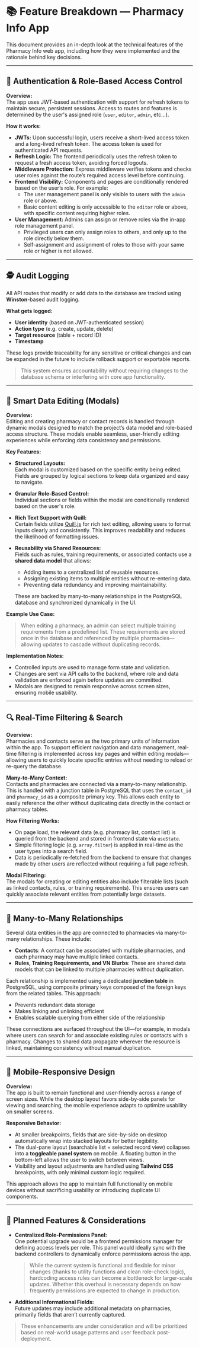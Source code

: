# 📚 Feature Breakdown — Pharmacy Info App

This document provides an in-depth look at the technical features of the Pharmacy Info web app, including how they were implemented and the rationale behind key decisions.

---

## 🔐 Authentication & Role-Based Access Control

**Overview:**  
The app uses JWT-based authentication with support for refresh tokens to maintain secure, persistent sessions. Access to routes and features is determined by the user's assigned role (`user`, `editor`, `admin`, etc...).

**How it works:**

- **JWTs:** Upon successful login, users receive a short-lived access token and a long-lived refresh token. The access token is used for authenticated API requests.
- **Refresh Logic:** The frontend periodically uses the refresh token to request a fresh access token, avoiding forced logouts.
- **Middleware Protection:** Express middleware verifies tokens and checks user roles against the route’s required access level before continuing.
- **Frontend Visibility:** Components and pages are conditionally rendered based on the user’s role. For example:
  - The user management panel is only visible to users with the `admin` role or above.
  - Basic content editing is only accessible to the `editor` role or above, with specific content requiring higher roles.
- **User Management:** Admins can assign or remove roles via the in-app role management panel.
  - Privileged users can only assign roles to others, and only up to the role directly below them.
  - Self-assignment and assignment of roles to those with your same role or higher is not allowed.

---

## 🕵️ Audit Logging

All API routes that modify or add data to the database are tracked using **Winston**-based audit logging.

**What gets logged:**

- **User identity** (based on JWT-authenticated session)
- **Action type** (e.g. create, update, delete)
- **Target resource** (table + record ID)
- **Timestamp**

These logs provide traceability for any sensitive or critical changes and can be expanded in the future to include rollback support or exportable reports.

> This system ensures accountability without requiring changes to the database schema or interfering with core app functionality.

---

## 🧠 Smart Data Editing (Modals)

**Overview:**  
Editing and creating pharmacy or contact records is handled through dynamic modals designed to match the project’s data model and role-based access structure. These modals enable seamless, user-friendly editing experiences while enforcing data consistency and permissions.

**Key Features:**

- **Structured Layouts:**  
  Each modal is customized based on the specific entity being edited. Fields are grouped by logical sections to keep data organized and easy to navigate.

- **Granular Role-Based Control:**  
  Individual sections or fields within the modal are conditionally rendered based on the user's role.

- **Rich Text Support with Quill:**  
  Certain fields utilize [Quill.js](https://quilljs.com/) for rich text editing, allowing users to format inputs clearly and consistently. This improves readability and reduces the likelihood of formatting issues.

- **Reusability via Shared Resources:**  
  Fields such as rules, training requirements, or associated contacts use a **shared data model** that allows:  
  - Adding items to a centralized list of reusable resources.  
  - Assigning existing items to multiple entities without re-entering data.  
  - Preventing data redundancy and improving maintainability.  
  
  These are backed by many-to-many relationships in the PostgreSQL database and synchronized dynamically in the UI.

**Example Use Case:**  
> When editing a pharmacy, an admin can select multiple training requirements from a predefined list. These requirements are stored once in the database and referenced by multiple pharmacies—allowing updates to cascade without duplicating records.

**Implementation Notes:**  
- Controlled inputs are used to manage form state and validation.  
- Changes are sent via API calls to the backend, where role and data validation are enforced again before updates are committed.  
- Modals are designed to remain responsive across screen sizes, ensuring mobile usability.

---

## 🔍 Real-Time Filtering & Search

**Overview:**  
Pharmacies and contacts serve as the two primary units of information within the app. To support efficient navigation and data management, real-time filtering is implemented across key pages and within editing modals—allowing users to quickly locate specific entries without needing to reload or re-query the database.

**Many-to-Many Context:**  
Contacts and pharmacies are connected via a many-to-many relationship. This is handled with a junction table in PostgreSQL that uses the `contact_id` and `pharmacy_id` as a composite primary key. This allows each entity to easily reference the other without duplicating data directly in the contact or pharmacy tables.

**How Filtering Works:**

- On page load, the relevant data (e.g. pharmacy list, contact list) is queried from the backend and stored in frontend state via `useState`.
- Simple filtering logic (e.g. `array.filter`) is applied in real-time as the user types into a search field.
- Data is periodically re-fetched from the backend to ensure that changes made by other users are reflected without requiring a full page refresh.

**Modal Filtering:**  
The modals for creating or editing entities also include filterable lists (such as linked contacts, rules, or training requirements). This ensures users can quickly associate relevant entities from potentially large datasets.

---

## 🧩 Many-to-Many Relationships

Several data entities in the app are connected to pharmacies via many-to-many relationships. These include:

- **Contacts**: A contact can be associated with multiple pharmacies, and each pharmacy may have multiple linked contacts.
- **Rules, Training Requirements, and VN Blurbs**: These are shared data models that can be linked to multiple pharmacies without duplication.

Each relationship is implemented using a dedicated **junction table** in PostgreSQL, using composite primary keys composed of the foreign keys from the related tables. This approach:

- Prevents redundant data storage
- Makes linking and unlinking efficient
- Enables scalable querying from either side of the relationship

These connections are surfaced throughout the UI—for example, in modals where users can search for and associate existing rules or contacts with a pharmacy. Changes to shared data propagate wherever the resource is linked, maintaining consistency without manual duplication.

---

## 📱 Mobile-Responsive Design

**Overview:**  
The app is built to remain functional and user-friendly across a range of screen sizes. While the desktop layout favors side-by-side panels for viewing and searching, the mobile experience adapts to optimize usability on smaller screens.

**Responsive Behavior:**

- At smaller breakpoints, fields that are side-by-side on desktop automatically wrap into stacked layouts for better legibility.
- The dual-pane layout (searchable list + selected record view) collapses into a **toggleable panel system** on mobile. A floating button in the bottom-left allows the user to switch between views.
- Visibility and layout adjustments are handled using **Tailwind CSS** breakpoints, with only minimal custom logic required.

This approach allows the app to maintain full functionality on mobile devices without sacrificing usability or introducing duplicate UI components.

---

## 🧭 Planned Features & Considerations

- **Centralized Role-Permissions Panel:**  
  One potential upgrade would be a frontend permissions manager for defining access levels per role. This panel would ideally sync with the backend controllers to dynamically enforce permissions across the app.  
  > While the current system is functional and flexible for minor changes (thanks to utility functions and clean role-check logic), hardcoding access rules can become a bottleneck for larger-scale updates. Whether this overhaul is necessary depends on how frequently permissions are expected to change in production.

- **Additional Informational Fields:**  
  Future updates may include additional metadata on pharmacies, primarily fields that aren’t currently captured.

> These enhancements are under consideration and will be prioritized based on real-world usage patterns and user feedback post-deployment.

